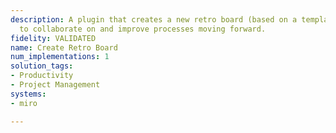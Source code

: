 ```yaml
---
description: A plugin that creates a new retro board (based on a template) for teams
  to collaborate on and improve processes moving forward.
fidelity: VALIDATED
name: Create Retro Board
num_implementations: 1
solution_tags:
- Productivity
- Project Management
systems:
- miro

---
```

